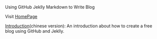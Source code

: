 Using GitHub Jeklly Markdown to Write Blog

Visit [HomePage](http://whaozl.github.io)

[Introduction](https://github.com/whaozl/whaozl.github.io/blob/source/_posts/2014-02-15-github-jekyll-markdown.md)(chinese version):
An introduction about how to create a free blog using GitHub and Jeklly. 
